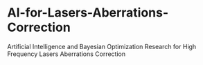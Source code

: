 # AI-for-Lasers-Aberrations-Correction
Artificial Intelligence and Bayesian Optimization Research for High Frequency Lasers Aberrations Correction
